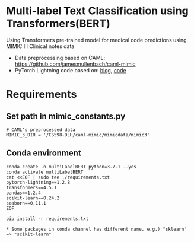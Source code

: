 # Multi-label Text Classification using Transformers(BERT)
Using Transformers pre-trained model for medical code predictions using MIMIC III Clinical notes data

* Data preprocessing based on CAML: https://github.com/jamesmullenbach/caml-mimic
* PyTorch Lightning code based on: [blog](https://medium.com/analytics-vidhya/multi-label-text-classification-using-transformers-bert-93460838e62b), [code](https://github.com/pnageshkar/NLP/blob/master/Medium/Multi_label_Classification_BERT_Lightning.ipynb)

# Requirements

## Set path in mimic_constants.py
   
    # CAML's preprocessed data
    MIMIC_3_DIR = '/CS598-DLH/caml-mimic/mimicdata/mimic3'
   
## Conda environment

    conda create -n multiLabelBERT python=3.7.1 --yes
    conda activate multiLabelBERT
    cat <<EOF | sudo tee ./requirements.txt
    pytorch-lightning==1.2.8
    transformers==4.5.1
    pandas==1.2.4
    scikit-learn==0.24.2
    seaborn==0.11.1
    EOF
    
    pip install -r requirements.txt
    
    * Some packages in conda channel has different name. e.g.) "sklearn" => "scikit-learn"
 